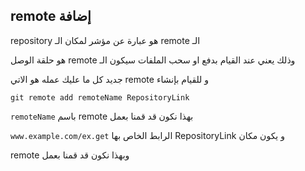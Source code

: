 ## remote إضافة

repository هو عبارة عن مؤشر لمكان الـ remote الـ

هو حلقة الوصل remote وذلك يعني عند القيام بدفع او سحب الملفات سيكون الـ

جديد كل ما عليك عمله هو الاتي remote و للقيام بإنشاء 

`git remote add remoteName RepositoryLink`

`remoteName` باسم  remote بهذا نكون قد قمنا بعمل 

`www.example.com/ex.get` الرابط الخاص بها  RepositoryLink و يكون مكان

remote وبهذا نكون قد قمنا بعمل 
